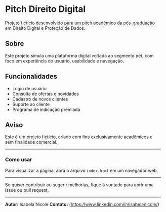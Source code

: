 # Pitch Direito Digital

Projeto fictício desenvolvido para um pitch acadêmico da pós-graduação em Direito Digital e Proteção de Dados.

## Sobre

Este projeto simula uma plataforma digital voltada ao segmento pet, com foco em experiência do usuário, usabilidade e navegação.

## Funcionalidades

- Login de usuário
- Consulta de ofertas e novidades
- Cadastro de novos clientes
- Suporte ao cliente
- Programa de indicação premiada

## Aviso

Este é um projeto fictício, criado com fins exclusivamente acadêmicos e sem finalidade comercial.

---

### Como usar

Para visualizar a página, abra o arquivo `index.html` em um navegador web.

---

Se quiser contribuir ou sugerir melhorias, fique à vontade para abrir uma issue ou pull request.

---

**Autor:** Isabela Nicole 
**Contato:** (https://www.linkedin.com/in/isabelanicole/)

